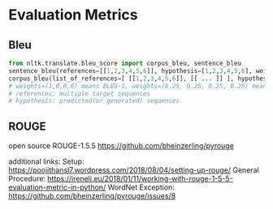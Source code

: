 # Evaluation Metrics

## Bleu
~~~python
from nltk.translate.bleu_score import corpus_bleu, sentence_bleu
sentence_bleu(references=[[1,2,3,4,5,6]], hypothesis=[1,2,3,4,5,6], weights=(1,0,0,0))
corpus_bleu(list_of_references=[ [[1,2,3,4,5,6]], [[ ... ]] ], hypotheses=[ [1,2,3,4,5,6], [...] ], weights=(1,0,0,0))
# weights=(1,0,0,0) means BLEU-1, weights=(0.25, 0.25, 0.25, 0.25) means BLEU-4
# references: multiple target sequences
# hypothesis: predicted(or generated) sequences
~~~


## ROUGE
 open source ROUGE-1.5.5
 https://github.com/bheinzerling/pyrouge
 
 additional links:
 Setup: https://poojithansl7.wordpress.com/2018/08/04/setting-up-rouge/
 General Procedure: https://ireneli.eu/2018/01/11/working-with-rouge-1-5-5-evaluation-metric-in-python/
 WordNet Exception: https://github.com/bheinzerling/pyrouge/issues/8
 
